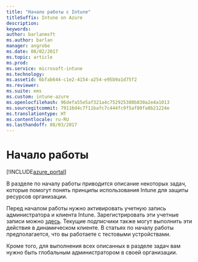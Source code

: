 ```yaml
---
title: "Начало работы с Intune"
titleSuffix: Intune on Azure
description: 
keywords: 
author: barlanmsft
ms.author: barlan
manager: angrobe
ms.date: 08/02/2017
ms.topic: article
ms.prod: 
ms.service: microsoft-intune
ms.technology: 
ms.assetid: 6bfab644-c1e2-4154-a254-e95b9a1d75f2
ms.reviewer: 
ms.suite: ems
ms.custom: intune-azure
ms.openlocfilehash: 96defa55e5af321a4c752925380b830a2e4a1013
ms.sourcegitcommit: 79116d4c7f11bafc7c444fc9f5af80fa0b21224e
ms.translationtype: HT
ms.contentlocale: ru-RU
ms.lasthandoff: 08/03/2017
---
```

# <a name="get-started"></a>Начало работы

[!INCLUDE[azure_portal](./includes/azure_portal.md)]

В разделе по началу работы приводится описание некоторых задач, которые помогут понять принципы использования Intune для защиты ресурсов организации. 

Перед началом работы нужно активировать учетную запись администратора и клиента Intune. Зарегистрировать эти учетные записи можно [здесь](https://portal.office.com/Signup/Signup.aspx?OfferId=40BE278A-DFD1-470a-9EF7-9F2596EA7FF9&dl=INTUNE_A&ali=1#0%20). Текущие подписчики также могут выполнить эти действия в динамическом клиенте. В статьях по началу работы предполагается, что вы работаете с тестовыми устройствами. 

Кроме того, для выполнения всех описанных в разделе задач вам нужно быть глобальным администратором в своей организации. 
